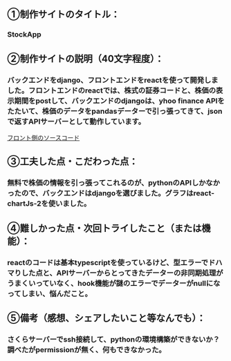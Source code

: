 ## 	&#9312;制作サイトのタイトル：
### StockApp

## &#9313;制作サイトの説明（40文字程度）：
### バックエンドをdjango、フロントエンドをreactを使って開発しました。フロントエンドのreactでは、株式の証券コードと、株価の表示期間をpostして、バックエンドのdjangoは、yhoo finance APIをたたいて、株価のデータをpandasデーターで引っ張ってきて、jsonで返すAPIサーバーとして動作しています。
[フロント側のソースコード](https://github.com/TatsuyaFukunaga/stock-app "stock app")


## &#9314;工夫した点・こだわった点：
### 無料で株価の情報を引っ張ってこれるのが、pythonのAPIしかなかったので、バックエンドはdjangoを選びました。グラフはreact-chartJs-2を使いました。

## &#9315;難しかった点・次回トライしたこと（または機能）：
### reactのコードは基本typescriptを使っているけど、型エラーでドハマりした点と、APIサーバーからとってきたデーターの非同期処理がうまくいっていなく、hook機能が謎のエラーでデーターがnullになってしまい、悩んだこと。

## &#9316;備考（感想、シェアしたいこと等なんでも）：
### さくらサーバーでssh接続して、pythonの環境構築ができないか？調べたがpermissionが無く、何もできなかった。